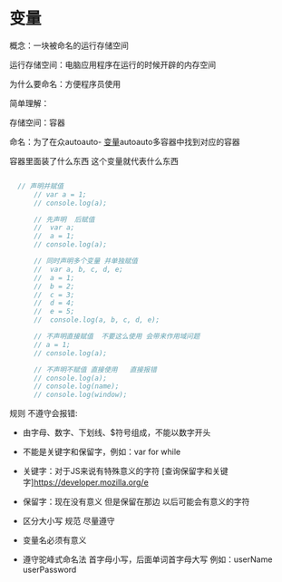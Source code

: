 # 变量
概念：一块被命名的运行存储空间

运行存储空间：电脑应用程序在运行的时候开辟的内存空间

为什么要命名：方便程序员使用

简单理解：

存储空间：容器

命名：为了在众<!-- TOC -->autoauto- [变量](#变量)autoauto<!-- /TOC -->多容器中找到对应的容器

容器里面装了什么东西 这个变量就代表什么东西

```javascript

  // 声明并赋值
      // var a = 1;
      // console.log(a);

      // 先声明  后赋值
      //  var a;
      //  a = 1;
      // console.log(a);

      // 同时声明多个变量 并单独赋值
      //  var a, b, c, d, e;
      //  a = 1;
      //  b = 2;
      //  c = 3;
      //  d = 4;
      //  e = 5;
      //  console.log(a, b, c, d, e);

      // 不声明直接赋值  不要这么使用 会带来作用域问题
      // a = 1;
      // console.log(a);

      // 不声明不赋值 直接使用   直接报错
      // console.log(a);
      // console.log(name);
      // console.log(window);

  ```

规则 不遵守会报错:

- 由字母、数字、下划线、$符号组成，不能以数字开头
- 不能是关键字和保留字，例如：var for while
- 关键字：对于JS来说有特殊意义的字符 [查询保留字和关键字]https://developer.mozilla.org/e
- 保留字：现在没有意义 但是保留在那边 以后可能会有意义的字符
- 区分大小写
规范 尽量遵守

- 变量名必须有意义
- 遵守驼峰式命名法 首字母小写，后面单词首字母大写 例如：userName userPassword
